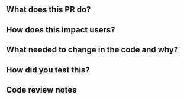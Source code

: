 ## What does this PR do?

<!-- A short summary of what is changing -->

## How does this impact users?

<!-- Explanation of what is changing from a user's perspective -->

## What needed to change in the code and why?

<!-- Technical details of what is changing -->

## How did you test this?

<!-- Automated/Manual testing steps -->

## Code review notes

<!-- Any miscellaneous notes that would help the the reviewer -->
